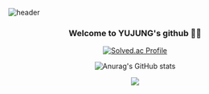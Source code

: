 <!--
**HEOYUJUNG/HEOYUJUNG** is a ✨ _special_ ✨ repository because its `README.md` (this file) appears on your GitHub profile.

Here are some ideas to get you started:

- 🔭 I’m currently working on ...
- 🌱 I’m currently learning ...
- 👯 I’m looking to collaborate on ...
- 🤔 I’m looking for help with ...
- 💬 Ask me about ...
- 📫 How to reach me: ...
- 😄 Pronouns: ...
- ⚡ Fun fact: ...
-->


![header](https://capsule-render.vercel.app/api?type=Cylinder&text=HEOYUJUNG&color=ffdfa8&fontColor=996655)

<div align="center">
  
  ### Welcome to YUJUNG's github 👋😊
  


[![Solved.ac Profile](http://mazassumnida.wtf/api/v2/generate_badge?boj=nikki601)](https://solved.ac/nikki601)

![Anurag's GitHub stats](https://github-readme-stats.vercel.app/api?username=HEOYUJUNG&show_icons=true&theme=radical)

<img src="https://ghchart.rshah.org/ff8b94/HEOYUJUNG" />
</div>
